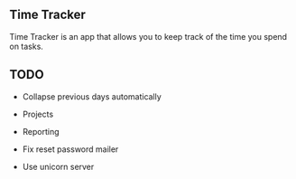 Time Tracker
----

Time Tracker is an app that allows you to keep track of the time you spend on 
tasks.


TODO
----
* Collapse previous days automatically

* Projects
* Reporting
* Fix reset password mailer
* Use unicorn server
